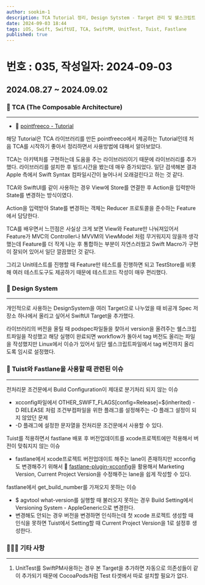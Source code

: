 ```yaml
---
author: sookim-1
description: TCA Tutorial 정리, Design Sytstem - Target 관리 및 쉘스크립트 작성, Tuist + Fastlane 이슈, UnitTest 의존성 주의사항
date: 2024-09-03 18:44
tags: iOS, Swift, SwiftUI, TCA, SwiftPM, UnitTest, Tuist, Fastlane
published: true
---
```

# 번호 : 035, 작성일자: 2024-09-03
## 2024.08.27 ~ 2024.09.02
### 🏬 TCA (The Composable Architecture)

---

- 🔗 [pointfreeco - Tutorial](https://pointfreeco.github.io/swift-composable-architecture/main/tutorials/meetcomposablearchitecture/)

해당 Tutorial은 TCA 라이브러리를 만든 pointfreeco에서 제공하는 Tutorial인데 처음 TCA를 시작하기 좋아서 정리하면서 사용방법에 대해서 알아보았다.

TCA는 아키텍처를 구현하는데 도움을 주는 라이브러리이기 때문에 라이브러리를 추가했다. 라이브러리를 설치한 후 빌드시간을 봤는데 매우 증가되었다. 일단 검색해본 결과 Apple 측에서 Swift Syntax 컴파일시간이 늘어나서 오래걸린다고 하는 것 같다.

TCA와 SwiftUI를 같이 사용하는 경우 View에 Store를 연결한 후 Action을 입력받아 State를 변경하는 방식이였다. 

Action을 입력받아 State를 변경하는 객체는 Reducer 프로토콜을 준수하는 Feature에서 담당한다.

TCA를 배우면서 느낀점은 사실상 크게 보면 View와 Feature만 나눠져있어서 Feature가 MVC의 Controller나 MVVM의 ViewModel 처럼 무거워지지 않을까 생각했는데 Feature를 더 작게 나눈 후 통합하는 부분이 자연스러웠고 Swift Macro가 구현이 잘되어 있어서 일단 깔끔했던 것 같다.

그리고 Unit테스트를 진행할 때 Feature만 테스트를 진행하면 되고 TestStore를 비롯해 여러 테스트도구도 제공하기 때문에 테스트코드 작성이 매우 편리했다.

### 🎨 Design System

---

개인적으로 사용하는 DesignSystem을 여러 Target으로 나누었을 때 비공개 Spec 저장소 하나에서 올리고 싶어서 SwiftUI Target을 추가했다.

라이브러리의 버전을 올릴 때 podspec파일들을 찾아서 version을 올려주는 쉘스크립트파일을 작성했고 해당 실행이 완료되면 workflow가 돌아서 tag 버전도 올리는 파일을 작성했지만 Linux에서 이슈가 있어서 일단 쉘스크립트파일에서 tag 버전까지 올리도록 임시로 설정했다.

### 🚨 Tuist와 Fastlane을 사용할 때 관련된 이슈

---

전처리문 조건문에서 Build Configuration이 제대로 분기처리 되지 않는 이슈 

- xcconfig파일에서 OTHER_SWIFT_FLAGS[config=Release]=$(inherited) -D RELEASE 처럼 조건부컴파일을 위한 플래그를 설정해주는 -D 플래그 설정이 되지 않았던 문제
- -D 플래그에 설정한 문자열을 전처리문 조건문에서 사용할 수 있다.

Tuist를 적용하면서 fastlane 배포 후 버전업데이트를 xcode프로젝트에만 적용해서 버전이 맞춰지지 않는 이슈

- fastlane에서 xcode프로젝트 버전업데이트 해주는 lane이 존재하지만 xcconfig도 변경해주기 위해서 🔗 [fastlane-plugin-xcconfig](https://github.com/sovcharenko/fastlane-plugin-xcconfig)을 활용해서 Marketing Version, Current Project Version을 수정해주는 lane을 쉽게 작성할 수 있다.

fastlane에서 get_build_number를 가져오지 못하는 이슈

- $ agvtool what-version를 실행할 때 불러오지 못하는 경우 Build Setting에서 Versioning System - AppleGeneric으로 변경한다.
- 변경해도 안되는 경우 버전을 변경하면 인식하는데 첫 xcode 프로젝트 생성할 때 인식을 못하면 Tuist에서 Setting할 때 Current Project Version을 1로 설정후 생성한다.

### 🙋🏻‍♂️ 기타 사항

---

1. UnitTest를 SwiftPM사용하는 경우 본 Target을 추가하면 자동으로 의존성들이 같이 추가되기 때문에 CocoaPods처럼 Test 타겟에서 따로 설치할 필요가 없다.
